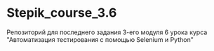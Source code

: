 # Stepik_course_3.6
Репозиторий для последнего задания 3-его модуля 6 урока курса "Автоматизация тестирования с помощью Selenium и Python"
